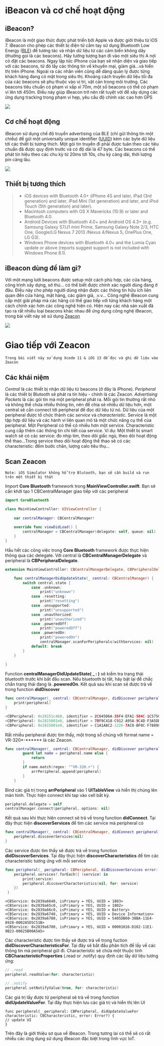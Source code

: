 # iBeacon và cơ chế hoạt động
## iBeacon?
iBeacon là một giao thức được phát triển bởi Apple và được giới thiệu từ iOS 7. iBeacon cho phép các thiết bị điện tử cầm tay sử dụng Bluetooth Low Energy ([BLE](https://en.wikipedia.org/wiki/Bluetooth_Low_Energy)) để tương tác và nhận dữ liệu từ các cảm biến không dây (thường gọi là các beacons). Hãy tưởng tượng bạn đi vào một siêu thị A nơi có đặt các beacons. Ngay lập tức iPhone của bạn sẽ nhận diện và giao tiếp với các beacons, từ đó lấy các thông tin về khuyến mại, giảm giá...và hiển thị trên iPhone. Ngoài ra các nhân viên cũng dễ dàng quản lý được từng khách hàng đang có mặt trong siêu thị. Khoảng cách truyền dữ liệu tối đa của các beacons sẽ phụ thuộc vào vị trí, vật cản trong môi trường. Các beacons tiêu chuẩn có phạm vi xấp xỉ 70m, một số beacons có thể có phạm vi lên tới 450m. Điều này giúp iBeacon trở nên rất tuyệt vời để xây dựng các ứng dụng tracking trong phạm vi hẹp, yêu cầu độ chính xác cao hơn GPS

![](https://images.viblo.asia/40f46c25-1540-4a85-b557-8ac017371c47.jpg)
## Cơ chế hoạt động
iBeacon sử dụng chế độ truyển advertising của BLE (chỉ gửi thông tin một chiều) để gửi một universally unique identifier ([UUID](https://en.wikipedia.org/wiki/Universally_unique_identifier)) kèm các byte dữ liệu tới các thiết bị tương thích. Một gói tin truyền đi phải được tuân theo các tiêu chuẩn đã được quy định trước và có độ dài là 47 byte. Các beacons có thể phát tín hiệu theo các chu kỳ từ 20ms tới 10s, chu kỳ càng dài, thời lượng pin càng lâu.

![](https://images.viblo.asia/8dda51f0-90fa-4871-9a52-40628a98e96a.png)
## Thiết bị tương thích
> * iOS devices with Bluetooth 4.0+ (iPhone 4S and later, iPad (3rd generation) and later, iPad Mini (1st generation) and later, and iPod Touch (5th generation) and later).
> * Macintosh computers with OS X Mavericks (10.9) or later and Bluetooth 4.0.
> * Android Devices with Bluetooth 4.0+ and Android OS 4.3+ (e.g. Samsung Galaxy S7/J1 mini Prime, Samsung Galaxy Note 2/3, HTC One, Google/LG Nexus 7 2013 /Nexus 4/Nexus 5, OnePlus One, LG G3).
> * Windows Phone devices with Bluetooth 4.0+ and the Lumia Cyan update or above (reports suggest support is not included with Windows Phone 8.1).
## iBeacon dùng để làm gì?
Với một mạng lưới beacons được setup một cách phù hợp, các cửa hàng, công trình xây dựng, sở thú... có thể biết được chính xác người dùng đang ở đâu. Điều này cho phép người dùng nhận được các thông tin hữu ích liên quan đến cửa hàng, mặt hàng, các giảm giá, .v.v... Công nghệ iBeacon cung cấp một giải pháp mà các hãng có thể giao tiếp với từng khách hàng một cách chính xác hơn các công nghệ hiện có. Hiện nay các nhà sản xuất đã tạo ra rất nhiều loại beacons khác nhau để ứng dụng công nghệ iBeacon, trong bài viết này sẽ sử dụng [Zeacon](https://www.zyyx.jp/service/solution/zeacon.html)

![](https://images.viblo.asia/e5b06bc1-44e8-44ba-bd95-eec0d1bee9ad.png)
# Giao tiếp với Zeacon
```
Trong bài viết này sử dụng Xcode 11 & iOS 13 để đọc và ghi dữ liệu vào Zeacon
```
## Các khái niệm
*Central* là các thiết bị nhận dữ liệu từ beacons (ở đây là iPhone). *Peripheral* là các thiết bị Blutooth sẽ phát ra tín hiệu - chính là các Zeacon. *Advertising Packets* là các gói tin mà một peripheral phát ra. Mỗi gói tin thường rất nhỏ và không thể chứa nhiều thông tin, nên để chia sẻ nhiều dữ liệu hơn, một central sẽ cần connect tới peripheral để đọc dữ liệu từ nó. Dữ liệu của một peripheral được tổ chức thành các *service* và *characteristic*. Service là một tập hợp dữ liệu và các hành vi liên quan mô tả một chức năng cụ thể của peripheral. Một Peripheral có thể có nhiều hơn một service. Characteristic cung cấp thêm các thông tin chi tiết của service. Ví dụ: Một thiết bị smart watch sẽ có các service: đo nhịp tim, theo dõi giấc ngủ, theo dõi hoạt động thể thao...Trong service theo dõi hoạt động thể thao sẽ có các characteristic: đếm bước chân, lượng calo tiêu thụ...
## Scan Zeacon
```
Note: iOS Simulator không hỗ trợ Blutooth, bạn sẽ cần build và run trên một thiết bị thật
```

Import **Core Bluetooth** framework trong **MainViewController.swift**. Bạn sẽ cần khởi tạo 1 CBCentralManager giao tiếp với các peripheral
```swift
import CoreBluetooth

class MainViewController: UIViewController {
    
    var centralManager: CBCentralManager!
    
    override func viewDidLoad() {
        centralManager = CBCentralManager(delegate: self, queue: nil)
    }
}
```
Hầu hết các công việc trong **Core Bluetooth** framework được thực hiện thông qua các delegate. Với central là **CBCentralManagerDelegate** và peripheral là **CBPeripheralDelegate**.
```swift
extension MainViewController: CBCentralManagerDelegate, CBPeripheralDelegate {

    func centralManagerDidUpdateState(_ central: CBCentralManager) {
        switch central.state {
            case .unknown:
                print("unknown")
            case .resetting:
                print("resetting")
            case .unsupported:
                print("unsupported")
            case .unauthorized:
                print("unauthorized")
            case .poweredOff:
                print("poweredOff")
            case .poweredOn:
                print("poweredOn")
                centralManager.scanForPeripherals(withServices: nil)
            default: break
        }
    }
    
}
```
Function **centralManagerDidUpdateState( _ : )** sẽ kiểm tra trạng thái bluetooth trước khi bắt đầu scan. Nếu bluetooth bị tắt, hãy bật lại để chắc chắn trạng thái đang là **.poweredOn**. Kết quả sau khi scan sẽ được trả về trong function **didDiscover**
```swift
func centralManager(_ central: CBCentralManager, didDiscover peripheral: CBPeripheral, advertisementData: [String : Any], rssi RSSI: NSNumber) {
    print(peripheral)
}
```
```swift
<CBPeripheral: 0x28151c460, identifier = 2C645D6A-35F4-EFA1-584C-1C5750FA5F2C, name = VR-3200-4C1DB4, state = disconnected>
<CBPeripheral: 0x2815001e0, identifier = 7BF9C418-C912-A95A-9C4D-F3A5DDA9D74D, name = VR-3200-4C2A39, state = disconnected>
<CBPeripheral: 0x2815001e0, identifier = C1A1A8C2-1226-7AC0-BF0C-F78898D44150, name = (null), state = disconnected>
```
Rất nhiều peripheral được tìm thấy, một trong số chúng với format name = VR-320*-****** là các Zeacon.
```swift
func centralManager(_ central: CBCentralManager, didDiscover peripheral: CBPeripheral, advertisementData: [String : Any], rssi RSSI: NSNumber) {
        guard let name = peripheral.name else {
            return
        }
        if name.match(regex: "^VR-320.+") {
            arrPeripheral.append(peripheral)
        }
    }
```
Bind các giá trị trong **arrPeripheral** vào 1 **UITableView** và hiển thị chúng lên màn hình. Thực hiện connect khi tap vào cell bất kỳ.
```swift
peripheral.delegate = self
centralManager.connect(peripheral, options: nil)
```
Kết quả sau khi thực hiện connect sẽ trả về trong function **didConnect**. Tại đây thực hiện **discoverServices** để tìm các service mà peripheral có
```swift
func centralManager(_ central: CBCentralManager, didConnect peripheral: CBPeripheral) {
    peripheral.discoverServices(nil)
}
```
Các service được tìm thấy sẽ được trả về trong function **didDiscoverServices**. Tại đây thực hiện **discoverCharacteristics** để tìm các characteristic tương ứng với mỗi service
```swift
func peripheral(_ peripheral: CBPeripheral, didDiscoverServices error: Error?) {
    peripheral.services?.forEach({ (service) in
        print(service)
        peripheral.discoverCharacteristics(nil, for: service)
    })
 }
```
```
<CBService: 0x2839a6640, isPrimary = YES, UUID = 1803>
<CBService: 0x2839a65c0, isPrimary = YES, UUID = 1802>
<CBService: 0x2839a66c0, isPrimary = YES, UUID = Battery>
<CBService: 0x2839a6740, isPrimary = YES, UUID = Device Information>
<CBService: 0x2839a6780, isPrimary = YES, UUID = 5405DB60-38BA-11E4-8928-0002A5D5C51B>
<CBService: 0x2839a6700, isPrimary = YES, UUID = 00001016-D102-11E1-9B23-00025B00A5A5>
```
Các characteristic được tìm thấy sẽ được trả về trong fuction **didDiscoverCharacteristicsFor**. Tại đây sẽ bắt đầu phân tích để lấy về các thông tin mà peripheral gửi đi. Characteristic sẽ chứa một thuộc tính **CBCharacteristicProperties** (.read or .notify) quy định các lấy dữ liệu tương ứng:
```swift
// .read
peripheral.readValue(for: characteristic)
```
```swift
// .notify
peripheral.setNotifyValue(true, for: characteristic)
```
Các giá trị lấy được từ peripheral sẽ trả về trong function **didUpdateValueFor**. Tại đây thực hiện lưu các giá trị và hiển thị lên UI
```
func peripheral(_ peripheral: CBPeripheral, didUpdateValueFor characteristic: CBCharacteristic, error: Error?) {
// update UI
}
```

Trên đây là giới thiệu sơ qua về iBeacon. Trong tương lai có thể sẽ có rất nhiều các ứng dụng sử dụng iBeacon đặc biệt trong lĩnh vực IoT.